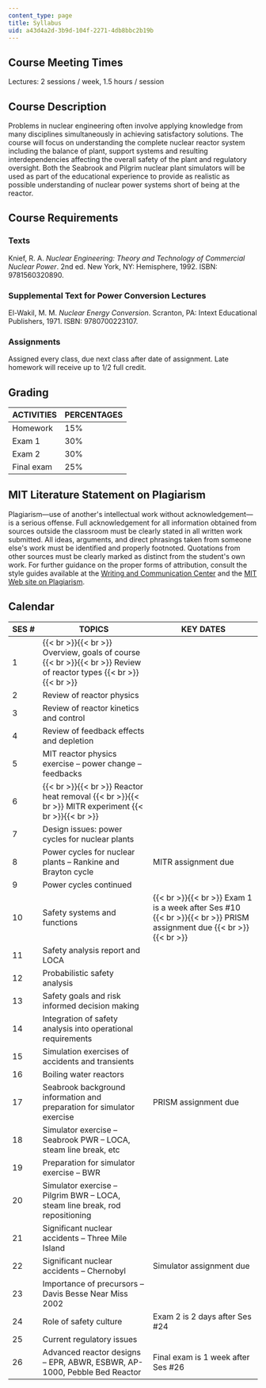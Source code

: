 ```yaml
---
content_type: page
title: Syllabus
uid: a43d4a2d-3b9d-104f-2271-4db8bbc2b19b
---
```


Course Meeting Times
--------------------

Lectures: 2 sessions / week, 1.5 hours / session

Course Description
------------------

Problems in nuclear engineering often involve applying knowledge from many disciplines simultaneously in achieving satisfactory solutions. The course will focus on understanding the complete nuclear reactor system including the balance of plant, support systems and resulting interdependencies affecting the overall safety of the plant and regulatory oversight. Both the Seabrook and Pilgrim nuclear plant simulators will be used as part of the educational experience to provide as realistic as possible understanding of nuclear power systems short of being at the reactor.

Course Requirements
-------------------

### Texts

Knief, R. A. _Nuclear Engineering: Theory and Technology of Commercial Nuclear Power_. 2nd ed. New York, NY: Hemisphere, 1992. ISBN: 9781560320890.

### Supplemental Text for Power Conversion Lectures

El-Wakil, M. M. _Nuclear Energy Conversion_. Scranton, PA: Intext Educational Publishers, 1971. ISBN: 9780700223107.

### Assignments

Assigned every class, due next class after date of assignment. Late homework will receive up to 1/2 full credit.

Grading
-------

| ACTIVITIES | PERCENTAGES |
| --- | --- |
| Homework | 15% |
| Exam 1 | 30% |
| Exam 2 | 30% |
| Final exam | 25% 

MIT Literature Statement on Plagiarism
--------------------------------------

Plagiarism—use of another's intellectual work without acknowledgement—is a serious offense. Full acknowledgement for all information obtained from sources outside the classroom must be clearly stated in all written work submitted. All ideas, arguments, and direct phrasings taken from someone else's work must be identified and properly footnoted. Quotations from other sources must be clearly marked as distinct from the student's own work. For further guidance on the proper forms of attribution, consult the style guides available at the [Writing and Communication Center](http://cmsw.mit.edu/writing-and-communication-center/) and the [MIT Web site on Plagiarism](http://cmsw.mit.edu/writing-and-communication-center/avoiding-plagiarism/).

Calendar
--------

| SES # | TOPICS | KEY DATES |
| --- | --- | --- |
| 1 |  {{< br >}}{{< br >}} Overview, goals of course {{< br >}}{{< br >}} Review of reactor types {{< br >}}{{< br >}}  | &nbsp; |
| 2 | Review of reactor physics | &nbsp; |
| 3 | Review of reactor kinetics and control | &nbsp; |
| 4 | Review of feedback effects and depletion | &nbsp; |
| 5 | MIT reactor physics exercise – power change – feedbacks | &nbsp; |
| 6 |  {{< br >}}{{< br >}} Reactor heat removal {{< br >}}{{< br >}} MITR experiment {{< br >}}{{< br >}}  | &nbsp; |
| 7 | Design issues: power cycles for nuclear plants | &nbsp; |
| 8 | Power cycles for nuclear plants – Rankine and Brayton cycle | MITR assignment due |
| 9 | Power cycles continued | &nbsp; |
| 10 | Safety systems and functions |  {{< br >}}{{< br >}} Exam 1 is a week after Ses #10 {{< br >}}{{< br >}} PRISM assignment due {{< br >}}{{< br >}}  |
| 11 | Safety analysis report and LOCA | &nbsp; |
| 12 | Probabilistic safety analysis | &nbsp; |
| 13 | Safety goals and risk informed decision making | &nbsp; |
| 14 | Integration of safety analysis into operational requirements | &nbsp; |
| 15 | Simulation exercises of accidents and transients | &nbsp; |
| 16 | Boiling water reactors | &nbsp; |
| 17 | Seabrook background information and preparation for simulator exercise | PRISM assignment due |
| 18 | Simulator exercise – Seabrook PWR – LOCA, steam line break, etc | &nbsp; |
| 19 | Preparation for simulator exercise – BWR | &nbsp; |
| 20 | Simulator exercise – Pilgrim BWR – LOCA, steam line break, rod repositioning | &nbsp; |
| 21 | Significant nuclear accidents – Three Mile Island | &nbsp; |
| 22 | Significant nuclear accidents – Chernobyl | Simulator assignment due |
| 23 | Importance of precursors – Davis Besse Near Miss 2002 | &nbsp; |
| 24 | Role of safety culture | Exam 2 is 2 days after Ses #24 |
| 25 | Current regulatory issues | &nbsp; |
| 26 | Advanced reactor designs – EPR, ABWR, ESBWR, AP-1000, Pebble Bed Reactor | Final exam is 1 week after Ses #26